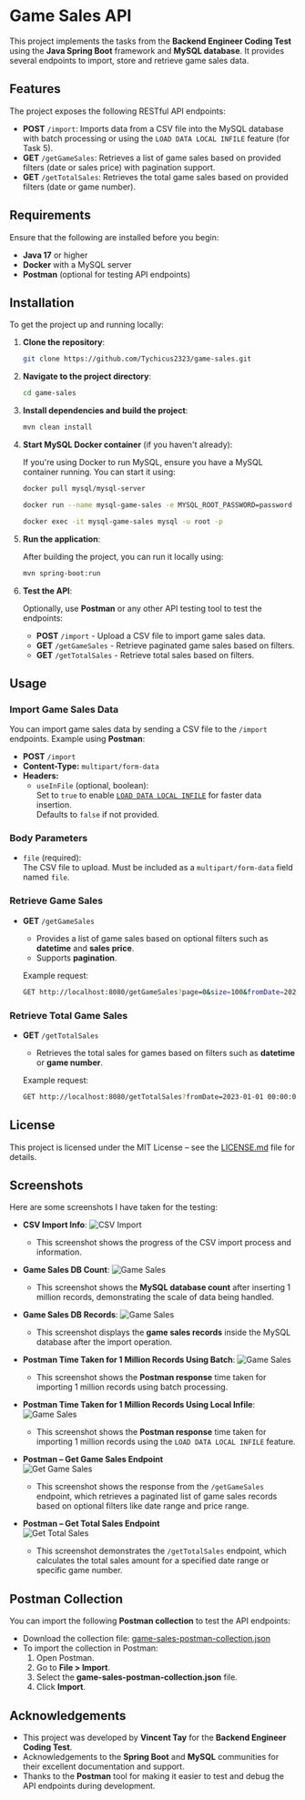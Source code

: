 # Game Sales API

This project implements the tasks from the **Backend Engineer Coding Test** using the **Java Spring Boot** framework and **MySQL database**. It provides several endpoints to import, store and retrieve game sales data.

## Features

The project exposes the following RESTful API endpoints:

- **POST** `/import`: Imports data from a CSV file into the MySQL database with batch processing or using the `LOAD DATA LOCAL INFILE` feature (for Task 5).
- **GET** `/getGameSales`: Retrieves a list of game sales based on provided filters (date or sales price) with pagination support.
- **GET** `/getTotalSales`: Retrieves the total game sales based on provided filters (date or game number).

## Requirements

Ensure that the following are installed before you begin:

- **Java 17** or higher
- **Docker** with a MySQL server
- **Postman** (optional for testing API endpoints)

## Installation

To get the project up and running locally:

1. **Clone the repository**:

    ```bash
    git clone https://github.com/Tychicus2323/game-sales.git
    ```

2. **Navigate to the project directory**:

    ```bash
    cd game-sales
    ```

3. **Install dependencies and build the project**:

    ```bash
    mvn clean install
    ```

4. **Start MySQL Docker container** (if you haven't already):

    If you're using Docker to run MySQL, ensure you have a MySQL container running. You can start it using:

    ```bash
	docker pull mysql/mysql-server
    ```

    ```bash
	docker run --name mysql-game-sales -e MYSQL_ROOT_PASSWORD=password -e MYSQL_DATABASE=game_db -e MYSQL_USER=user1 -e MYSQL_PASSWORD=password1 -p 3306:3306 -d mysql/mysql-server --local-infile=1
    ```
	
	```bash
	docker exec -it mysql-game-sales mysql -u root -p
	```

5. **Run the application**:

    After building the project, you can run it locally using:

    ```bash
    mvn spring-boot:run
    ```

6. **Test the API**:

    Optionally, use **Postman** or any other API testing tool to test the endpoints:
    
    - **POST** `/import` - Upload a CSV file to import game sales data.
    - **GET** `/getGameSales` - Retrieve paginated game sales based on filters.
    - **GET** `/getTotalSales` - Retrieve total sales based on filters.

## Usage

### Import Game Sales Data

You can import game sales data by sending a CSV file to the `/import` endpoints. Example using **Postman**:

- **POST** `/import`
- **Content-Type:** `multipart/form-data`
- **Headers:**
  - `useInFile` (optional, boolean):  
    Set to `true` to enable [`LOAD DATA LOCAL INFILE`](https://dev.mysql.com/doc/refman/8.0/en/load-data.html) for faster data insertion.  
    Defaults to `false` if not provided.

### Body Parameters

- `file` (required):  
  The CSV file to upload. Must be included as a `multipart/form-data` field named `file`.

### Retrieve Game Sales

- **GET** `/getGameSales`
    - Provides a list of game sales based on optional filters such as **datetime** and **sales price**.
    - Supports **pagination**.

    Example request:
    ```bash
    GET http://localhost:8080/getGameSales?page=0&size=100&fromDate=2023-01-01 00:00:00&toDate=2024-07-02 00:00:00&minPrice=23&maxPrice=10.0
    ```

### Retrieve Total Game Sales

- **GET** `/getTotalSales`
    - Retrieves the total sales for games based on filters such as **datetime** or **game number**.

    Example request:
    ```bash
    GET http://localhost:8080/getTotalSales?fromDate=2023-01-01 00:00:00&toDate=2025-07-02 00:00:00
    ```

## License

This project is licensed under the MIT License – see the [LICENSE.md](LICENSE.md) file for details.

## Screenshots

Here are some screenshots I have taken for the testing:

- **CSV Import Info**:
    ![CSV Import](./screenshots/csv_import_info_mysql_logs.png)
    - This screenshot shows the progress of the CSV import process and information.

- **Game Sales DB Count**:
    ![Game Sales](./screenshots/mysql_inserted_1_million_records.png)
    - This screenshot shows the **MySQL database count** after inserting 1 million records, demonstrating the scale of data being handled.

- **Game Sales DB Records**:
    ![Game Sales](./screenshots/mysql_inserted_records.png)
    - This screenshot displays the **game sales records** inside the MySQL database after the import operation.

- **Postman Time Taken for 1 Million Records Using Batch**:
    ![Game Sales](./screenshots/postman_1_million_records_batch.png)
    - This screenshot shows the **Postman response** time taken for importing 1 million records using batch processing.

- **Postman Time Taken for 1 Million Records Using Local Infile**:
    ![Game Sales](./screenshots/postman_1_million_records_load_local_infile.png)
    - This screenshot shows the **Postman response** time taken for importing 1 million records using the `LOAD DATA LOCAL INFILE` feature.

- **Postman – Get Game Sales Endpoint**  
  ![Get Game Sales](./screenshots/postman_getGameSales.png)  
	- This screenshot shows the response from the `/getGameSales` endpoint, which retrieves a paginated list of game sales records based on optional filters like date range and price range.

- **Postman – Get Total Sales Endpoint**  
  ![Get Total Sales](./screenshots/postman_getTotalSales.png)  
     - This screenshot demonstrates the `/getTotalSales` endpoint, which calculates the total sales amount for a specified date range or specific game number.

## Postman Collection

You can import the following **Postman collection** to test the API endpoints:

- Download the collection file: [game-sales-postman-collection.json](./postman/game-sales-postman-collection.json)
- To import the collection in Postman:
  1. Open Postman.
  2. Go to **File > Import**.
  3. Select the **game-sales-postman-collection.json** file.
  4. Click **Import**.


## Acknowledgements

- This project was developed by **Vincent Tay** for the **Backend Engineer Coding Test**. 
- Acknowledgements to the **Spring Boot** and **MySQL** communities for their excellent documentation and support.
- Thanks to the **Postman** tool for making it easier to test and debug the API endpoints during development.